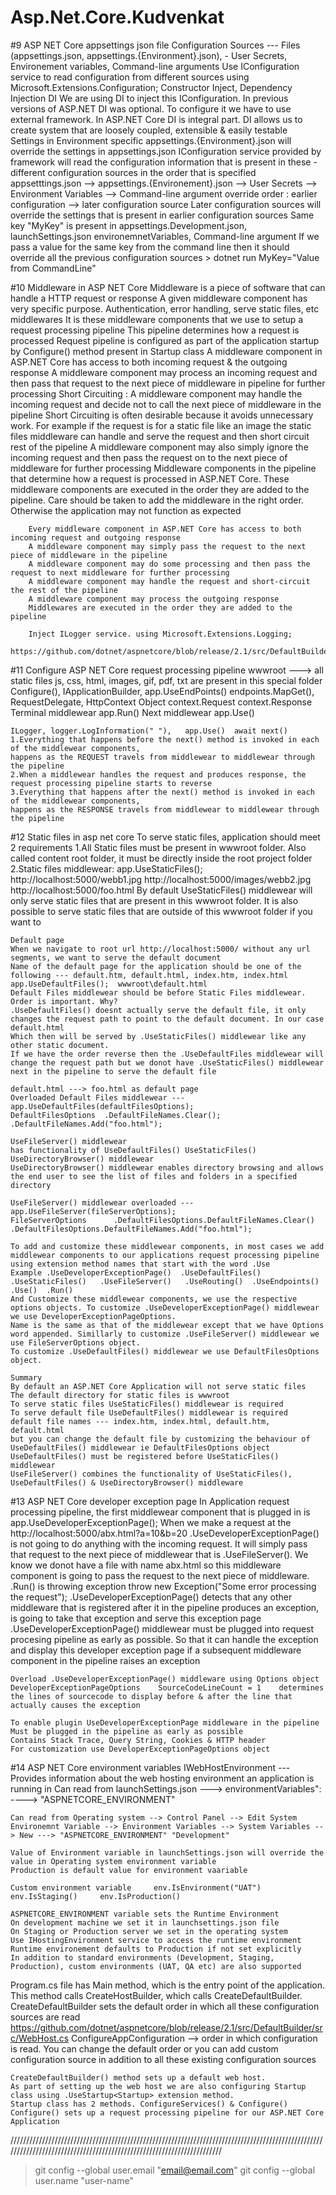 # Asp.Net.Core.Kudvenkat

#9  ASP NET Core appsettings json file
        Configuration Sources --- Files (appsettings.json, appsettings.{Environment}.json), -
                                 User Secrets, Environement variables, Command-line arguments
        Use IConfiguration service to read configuration from different sources
        using Microsoft.Extensions.Configuration;
        Constructor Inject, Dependency Injection DI
        We are using DI to inject this IConfiguration. 
        In previous versions of ASP.NET DI was optional. To configure it we have to use external framework.
        In ASP.NET Core DI is integral part. 
        DI allows us to create system that are loosely coupled, extensible & easily testable  
        Settings in Environment specific appsettings.{Environment}.json will override the settings in appsettings.json
        IConfiguration service provided by framework will read the configuration information that is present in these -
        different configuration sources in the order that is specified 
        appsetttings.json --> appsettings.{Environement}.json --> User Secrets --> Environment Variables --> Command-line argument
        override order : earlier configuration --> later configuration source
        Later configuration sources will override the settings that is present in earlier configuration sources
        Same key "MyKey" is present in appsettings.Development.json, launchSettings.json environemnetVariables, Command-line argument
        If we pass a value for the same key from the command line then it should override all the previous configuration sources
        > dotnet run MyKey="Value from CommandLine"


  #10 Middleware in ASP NET Core
        Middleware is a piece of software that can handle a HTTP request or response
        A given middleware component has very specific purpose. Authentication, error handling, serve static files, etc middlewares
        It is these middleware components that we use to setup a request processing pipeline
        This pipeline determines how a request is processed
        Request pipeline is configured as part of the application startup by Configure() method present in Startup class
        A middleware component in ASP.NET Core has access to both incoming request & the outgoing response
        A middleware component may process an incoming request and then pass that request to the next piece of middleware in pipeline for further processing
        Short Circuiting : A middleware component may handle the incoming request and decide not to call the next piece of middleware in the pipeline
        Short Circuiting is often desirable because it avoids unnecessary work. 
        For example if the request is for a static file like an image the static files middleware can handle and serve the request and then short circuit rest of the pipeline
        A middleware component may also simply ignore the incoming request and then pass the request on to the next piece of middleware for further processing 
        Middleware components in the pipeline that determine how a request is processed in ASP.NET Core. 
        These middleware components are executed in the order they are added to the pipeline. Care should be taken to add the middleware in the right order. Otherwise the application may not function as expected
        
        Every middleware component in ASP.NET Core has access to both incoming request and outgoing response
        A middleware component may simply pass the request to the next piece of middleware in the pipeline
        A middleware component may do some processing and then pass the request to next middleware for further processing
        A middleware component may handle the request and short-circuit the rest of the pipeline 
        A middleware component may process the outgoing response
        Middlewares are executed in the order they are added to the pipeline

        Inject ILogger service. using Microsoft.Extensions.Logging;
        https://github.com/dotnet/aspnetcore/blob/release/2.1/src/DefaultBuilder/src/WebHost.cs


#11 Configure ASP NET Core request processing pipeline
    wwwroot ---> all static files js, css, html, images, gif, pdf, txt are present in this special folder
    Configure(), IApplicationBuilder, app.UseEndPoints() endpoints.MapGet(), RequestDelegate, HttpContext Object
    context.Request  context.Response
    Terminal middlewear  app.Run()
    Next middlewear  app.Use()   

    ILogger, logger.LogInformation(" "),   app.Use()  await next() 
    1.Everything that happens before the next() method is invoked in each of the middlewear components, 
    happens as the REQUEST travels from middlewear to middlewear through the pipeline
    2.When a middlewear handles the request and produces response, the request processing pipeline starts to reverse
    3.Everything that happens after the next() method is invoked in each of the middlewear components,
    happens as the RESPONSE travels from middlewear to middlewear through the pipeline

#12 Static files in asp net core
    To serve static files, application should meet 2 requirements
    1.All Static files must be present in wwwroot folder. Also called content root folder, it must be directly inside the root project folder
    2.Static files middlewear: app.UseStaticFiles();  http://localhost:5000/webb1.jpg  http://localhost:5000/images/webb2.jpg  http://localhost:5000/foo.html
    By default UseStaticFiles() middlewear will only serve static files that are present in this wwwroot folder. 
    It is also possible to serve static files that are outside of this wwwroot folder if you want to

    Default page
    When we navigate to root url http://localhost:5000/ without any url segments, we want to serve the default document
    Name of the default page for the application should be one of the following --- default.htm, default.html, index.htm, index.html
    app.UseDefaultFiles();  wwwroot\default.html
    Default Files middlewear should be before Static Files middlewear. Order is important. Why?
    .UseDefaultFiles() doesnt actually serve the default file, it only changes the request path to point to the default document. In our case default.html
    Which then will be served by .UseStaticFiles() middlewear like any other static document. 
    If we have the order reverse then the .UseDefaultFiles middlewear will change the request path but we donot have .UseStaticFiles() middlewear next in the pipeline to serve the default file

    default.html ---> foo.html as default page
    Overloaded Default Files middlewear --- app.UseDefaultFiles(defaultFilesOptions);
    DefaultFilesOptions  .DefaultFileNames.Clear();   .DefaultFileNames.Add("foo.html");  

    UseFileServer() middlewear
    has functionality of UseDefaultFiles() UseStaticFiles() UseDirectoryBrowser() middlewear
    UseDirectoryBrowser() middlewear enables directory browsing and allows the end user to see the list of files and folders in a specified directory 

    UseFileServer() middlewear overloaded --- app.UseFileServer(fileServerOptions);
    FileServerOptions      .DefaultFilesOptions.DefaultFileNames.Clear()      .DefaultFilesOptions.DefaultFileNames.Add("foo.html");

    To add and customize these middlewear components, in most cases we add middlewear components to our applications request processing pipeline using extension method names that start with the word .Use
    Example .UseDeveloperExceptionPage()  .UseDefaultFiles()   .UseStaticFiles()   .UseFileServer()   .UseRouting()  .UseEndpoints()  .Use()  .Run()
    And Customize these middlewear components, we use the respective options objects. To customize .UseDeveloperExceptionPage() middlewear we use DeveloperExceptionPageOptions.
    Name is the same as that of the middlewear except that we have Options word appended. Simillarly to customize .UseFileServer() middlewear we use FileServerOptions object.
    To customize .UseDefaultFiles() middlewear we use DefaultFilesOptions object.

    Summary
    By default an ASP.NET Core Application will not serve static files
    The default directory for static files is wwwroot
    To serve static files UseStaticFiles() middlewear is required
    To serve default file UseDefaultFiles() middlewear is required
    default file names --- index.htm, index.html, default.htm, default.html
    but you can change the default file by customizing the behaviour of UseDefaultFiles() middlewear ie DefaultFilesOptions object
    UseDefaultFiles() must be registered before UseStaticFiles() middlewear
    UseFileServer() combines the functionality of UseStaticFiles(), UseDefaultFiles() & UseDirectoryBrowser() middleware 

#13 ASP NET Core developer exception page
    In Application request processing pipeline, the first middlewear component that is plugged in is app.UseDeveloperExceptionPage(); 
    When we make a request at the http://localhost:5000/abx.html?a=10&b=20   .UseDeveloperExceptionPage() is not going to do anything with the incoming request.
    It will simply pass that request to the next piece of middlewear that is .UseFileServer(). 
    We know we donot have a file with name abx.html so this middleware component is going to pass the request to the next piece of middleware.
    .Run() is throwing exception  throw new Exception("Some error processing the request"); 
    .UseDeveloperExceptionPage() detects that any other middleware that is registered after it in the pipeline produces an exception, is going to take that exception and serve this exception page
    .UseDeveloperExceptionPage() middlewear must be plugged into request procesing pipeline as early as possible. 
    So that it can handle the exception and display this developer exception page if a subsequent middleware component in the pipeline raises an exception

    Overload .UseDeveloperExceptionPage() middleware using Options object
    DeveloperExceptionPageOptions    SourceCodeLineCount = 1    determines the lines of sourcecode to display before & after the line that actually causes the exception

    To enable plugin UseDeveloperExceptionPage middleware in the pipeline
    Must be plugged in the pipeline as early as possible
    Contains Stack Trace, Query String, Cookies & HTTP header
    For customization use DeveloperExceptionPageOptions object

#14 ASP NET Core environment variables
    IWebHostEnvironment --- Provides information about the web hosting environment an application is running in
    Can read from launchSettings.json ---> environmentVariables": ----> "ASPNETCORE_ENVIRONMENT"

    Can read from Operating system --> Control Panel --> Edit System Environemnt Variable --> Environment Variables --> System Variables --> New ---> "ASPNETCORE_ENVIRONMENT" "Development"

    Value of Environment variable in launchSettings.json will override the value in Operating system environment variable
    Production is default value for environment vaariable

    Custom environment variable     env.IsEnvironment("UAT")
    env.IsStaging()     env.IsProduction()

    ASPNETCORE_ENVIRONMENT variable sets the Runtime Environment
    On development machine we set it in launchsettings.json file
    On Staging or Production server we set in the operating system
    Use IHostingEnvironment service to access the runtime environment
    Runtime environement defaults to Production if not set explicitly
    In addition to standard environments (Development, Staging, Production), custom environments (UAT, QA etc) are also supported


Program.cs file has Main method, which is the entry point of the application.
    This method calls CreateHostBuilder, which calls CreateDefaultBuilder.
    CreateDefaultBuilder sets the default order in which all these configuration sources are read 
    https://github.com/dotnet/aspnetcore/blob/release/2.1/src/DefaultBuilder/src/WebHost.cs
    ConfigureAppConfiguration --> order in which configuration is read. You can change the default order 
    or you can add custom configuration source in addition to all these existing configuration sources

    CreateDefaultBuilder() method sets up a default web host. 
    As part of setting up the web host we are also configuring Startup class using .UseStartup<Startup> extension method.
    Startup class has 2 methods. ConfigureServices() & Configure()
    Configure() sets up a request processing pipeline for our ASP.NET Core Application


//////////////////////////////////////////////////////////////////////////////////////////////////////////////////////////////////////////////////////////////////////

>git config --global user.email "email@email.com"
>git config --global user.name "user-name"
